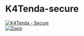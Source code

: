 # K4Tenda-secure

<a href="https://top.gg/bot/868902619110834197">
  <img src="https://top.gg/api/widget/868902619110834197.svg" alt="K4Tenda - Secure" />
  </a>
<article>
<a href="https://top.gg/bot/788897071297200189">
  <img src="https://top.gg/api/widget/788897071297200189.svg" alt="Zioon" />
  </a>
